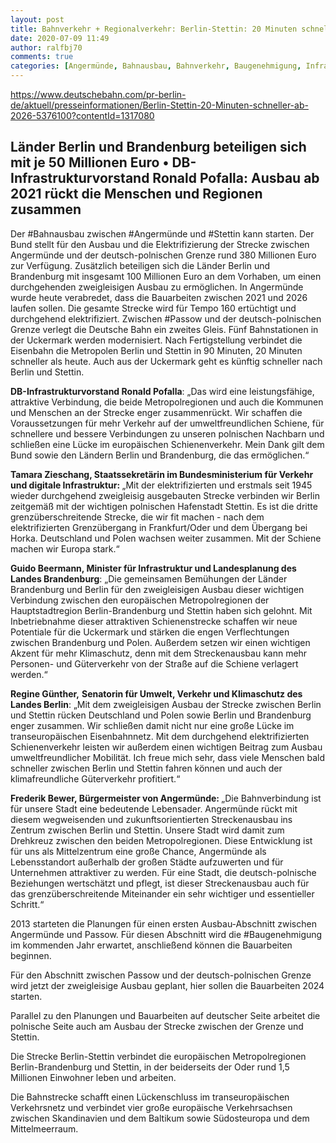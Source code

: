 ```yaml
---
layout: post
title: Bahnverkehr + Regionalverkehr: Berlin-Stettin: 20 Minuten schneller ab 2026 Fast eine halbe Milliarde Euro für den Ausbau Angermünde–Stettin, aus DB
date: 2020-07-09 11:49
author: ralfbj70
comments: true
categories: [Angermünde, Bahnausbau, Bahnverkehr, Baugenehmigung, Infrastruktur, Passow, Polen, Regionalverkehr, Stettin]
---
```

https://www.deutschebahn.com/pr-berlin-de/aktuell/presseinformationen/Berlin-Stettin-20-Minuten-schneller-ab-2026-5376100?contentId=1317080
<h2>Länder Berlin und Brandenburg beteiligen sich mit je 50 Millionen Euro • DB-Infrastrukturvorstand Ronald Pofalla: Ausbau ab 2021 rückt die Menschen und Regionen zusammen</h2>
Der #Bahnausbau zwischen #Angermünde und #Stettin kann starten. Der Bund stellt für den Ausbau und die Elektrifizierung der Strecke zwischen Angermünde und der deutsch-polnischen Grenze rund 380 Millionen Euro zur Verfügung. Zusätzlich beteiligen sich die Länder Berlin und Brandenburg mit insgesamt 100 Millionen Euro an dem Vorhaben, um einen durchgehenden zweigleisigen Ausbau zu ermöglichen. In Angermünde wurde heute verabredet, dass die Bauarbeiten zwischen 2021 und 2026 laufen sollen. Die gesamte Strecke wird für Tempo 160 ertüchtigt und durchgehend elektrifiziert. Zwischen #Passow und der deutsch-polnischen Grenze verlegt die Deutsche Bahn ein zweites Gleis. Fünf Bahnstationen in der Uckermark werden modernisiert. Nach Fertigstellung verbindet die Eisenbahn die Metropolen Berlin und Stettin in 90 Minuten, 20 Minuten schneller als heute. Auch aus der Uckermark geht es künftig schneller nach Berlin und Stettin.

<strong>DB-Infrastrukturvorstand</strong><strong> </strong><strong>Ronald Pofalla</strong>: „Das wird eine leistungsfähige, attraktive Verbindung, die beide Metropolregionen und auch die Kommunen und Menschen an der Strecke enger zusammenrückt. Wir schaffen die Voraussetzungen für mehr Verkehr auf der umweltfreundlichen Schiene, für schnellere und bessere Verbindungen zu unseren polnischen Nachbarn und schließen eine Lücke im europäischen Schienenverkehr. Mein Dank gilt dem Bund sowie den Ländern Berlin und Brandenburg, die das ermöglichen.“

<strong>Tamara Zieschang, Staatssekretärin im Bundesministerium für Verkehr und digitale Infrastruktur: </strong>„Mit der elektrifizierten und erstmals seit 1945 wieder durchgehend zweigleisig ausgebauten Strecke verbinden wir Berlin zeitgemäß mit der wichtigen polnischen Hafenstadt Stettin. Es ist die dritte grenzüberschreitende Strecke, die wir fit machen - nach dem elektrifizierten Grenzübergang in Frankfurt/Oder und dem Übergang bei Horka. Deutschland und Polen wachsen weiter zusammen. Mit der Schiene machen wir Europa stark.“

<strong>Guido Beermann, Minister für Infrastruktur und Landesplanung des Landes Brandenburg</strong>: „Die gemeinsamen Bemühungen der Länder Brandenburg und Berlin für den zweigleisigen Ausbau dieser wichtigen Verbindung zwischen den europäischen Metropolregionen der Hauptstadtregion Berlin-Brandenburg und Stettin haben sich gelohnt. Mit Inbetriebnahme dieser attraktiven Schienenstrecke schaffen wir neue Potentiale für die Uckermark und stärken die engen Verflechtungen zwischen Brandenburg und Polen. Außerdem setzen wir einen wichtigen Akzent für mehr Klimaschutz, denn mit dem Streckenausbau kann mehr Personen- und Güterverkehr von der Straße auf die Schiene verlagert werden.“
<p style="font-weight: 400;"><b><strong>Regine Günther,</strong></b> <b><strong>Senatorin für Umwelt, Verkehr und Klimaschutz des Landes Berlin</strong></b>: „Mit dem zweigleisigen Ausbau der Strecke zwischen Berlin und Stettin rücken Deutschland und Polen sowie Berlin und Brandenburg enger zusammen. Wir schließen damit nicht nur eine große Lücke im transeuropäischen Eisenbahnnetz. Mit dem durchgehend elektrifizierten Schienenverkehr leisten wir außerdem einen wichtigen Beitrag zum Ausbau umweltfreundlicher Mobilität. Ich freue mich sehr, dass viele Menschen bald schneller zwischen Berlin und Stettin fahren können und auch der klimafreundliche Güterverkehr profitiert.“</p>
<p style="font-weight: 400;"><b><strong>Frederik Bewer, Bürgermeister von Angermünde: </strong></b>„Die Bahnverbindung ist für unsere Stadt eine bedeutende Lebensader. Angermünde rückt mit diesem wegweisenden und zukunftsorientierten Streckenausbau ins Zentrum zwischen Berlin und Stettin. Unsere Stadt wird damit zum Drehkreuz zwischen den beiden Metropolregionen. Diese Entwicklung ist für uns als Mittelzentrum eine große Chance, Angermünde als Lebensstandort außerhalb der großen Städte aufzuwerten und für Unternehmen attraktiver zu werden. Für eine Stadt, die deutsch-polnische Beziehungen wertschätzt und pflegt, ist dieser Streckenausbau auch für das grenzüberschreitende Miteinander ein sehr wichtiger und essentieller Schritt.“</p>
<p style="font-weight: 400;">2013 starteten die Planungen für einen ersten Ausbau-Abschnitt zwischen Angermünde und Passow. Für diesen Abschnitt wird die #Baugenehmigung im kommenden Jahr erwartet, anschließend können die Bauarbeiten beginnen.</p>
<p style="font-weight: 400;">Für den Abschnitt zwischen Passow und der deutsch-polnischen Grenze wird jetzt der zweigleisige Ausbau geplant, hier sollen die Bauarbeiten 2024 starten.</p>
<p style="font-weight: 400;">Parallel zu den Planungen und Bauarbeiten auf deutscher Seite arbeitet die polnische Seite auch am Ausbau der Strecke zwischen der Grenze und Stettin.</p>
<p style="font-weight: 400;">Die Strecke Berlin-Stettin verbindet die europäischen Metropolregionen Berlin-Brandenburg und Stettin, in der beiderseits der Oder rund 1,5 Millionen Einwohner leben und arbeiten.</p>
<p style="font-weight: 400;">Die Bahnstrecke schafft einen Lückenschluss im transeuropäischen Verkehrsnetz und verbindet vier große europäische Verkehrsachsen zwischen Skandinavien und dem Baltikum sowie Südosteuropa und dem Mittelmeerraum.</p>

